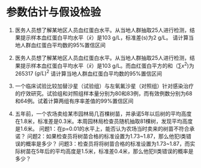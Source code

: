 # 参数估计与假设检验

1. 医务人员想了解某地区人员血红蛋白水平。从当地人群抽取25人进行检测，结果提示样本血红蛋白平均水平（$\bar{x}$）是103 g/L，标准差(s)为2 g/L。
请计算当地人群血红蛋白平均数的95%置信区间

2. 医务人员想了解某地区人员血红蛋白水平。从当地人群抽取25人进行检测，结果提示样本血红蛋白平均水平（$\bar{x}$）是103 g/L。而血红蛋白平方的和（$\sum{x^2}$)为 265317 $(g/L)^2$
请计算当地人群血红蛋白平均数的95%置信区间

3. 一个临床试验比较加替沙星（试验组）与左氧氟沙星（对照组）针对感染治疗的疗效研究。试验组和对照组样本量分别为80和83例，而有效例数分别为68和64例。试着计算两组有序率差值的99%置信区间

4. 五年前，一个农场卖给某市园林局几百棵树苗，并承诺5年以后树的平均高度在1.8米，标准差是0.3米。本周园林局检查员随机抽取81棵树，发现平均高度是1.6米。
问题1：在p=0.01的水平上，能否认为农场当时卖来的树苗不符合承诺？ 
问题2：如果检查员将树苗合格的标准设置为1.73~1.87，那么他犯I类错误的概率是多少？
问题3：检查员将将树苗合格的标准设置为1.73~1.87，而实际树苗在5年后的平均高度是1.5米，标准差0.4米，那么他犯II类错误的概率是多少？

